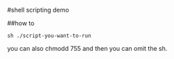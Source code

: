 #shell scripting demo

##how to

`sh ./script-you-want-to-run`

you can also chmodd 755 and then you can omit the sh.

